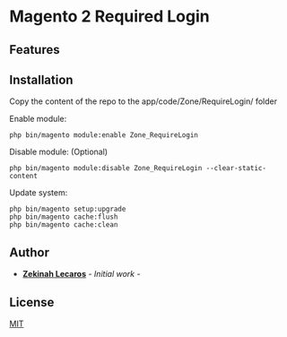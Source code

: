 # Magento 2 Required Login


## Features


## Installation

Copy the content of the repo to the app/code/Zone/RequireLogin/ folder

Enable module:
```
php bin/magento module:enable Zone_RequireLogin
```

Disable module: (Optional)
```
php bin/magento module:disable Zone_RequireLogin --clear-static-content
```

Update system:
```
php bin/magento setup:upgrade
php bin/magento cache:flush
php bin/magento cache:clean
```
## Author

* **[Zekinah Lecaros](https://www.zekinahlecaros.com/)** - *Initial work* - 

## License

[MIT](http://opensource.org/licenses/MIT)
